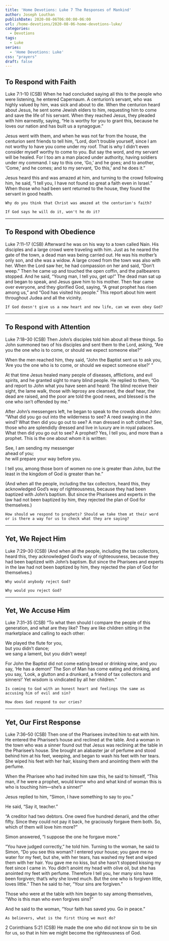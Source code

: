 ```yaml
---
title: 'Home Devotions: Luke 7 The Responses of Mankind'
author: Joseph Louthan
publishDate: 2020-08-06T06:00:00-06:00
url: /home-devotions/2020-08-06-home-devotions-luke/
categories:
  - Devotions
tags:
  - Luke
series:
  - 'Home Devotions: Luke'
css: "prayers"
draft: false
---
```


## To Respond with Faith

Luke 7:1–10 (CSB) When he had concluded saying all this to the people who were listening, he entered Capernaum. A centurion’s servant, who was highly valued by him, was sick and about to die. When the centurion heard about Jesus, he sent some Jewish elders to him, requesting him to come and save the life of his servant. When they reached Jesus, they pleaded with him earnestly, saying, “He is worthy for you to grant this, because he loves our nation and has built us a synagogue.”

Jesus went with them, and when he was not far from the house, the centurion sent friends to tell him, “Lord, don’t trouble yourself, since I am not worthy to have you come under my roof. That is why I didn’t even consider myself worthy to come to you. But say the word, and my servant will be healed. For I too am a man placed under authority, having soldiers under my command. I say to this one, ‘Go,’ and he goes; and to another, ‘Come,’ and he comes; and to my servant, ‘Do this,’ and he does it.”

Jesus heard this and was amazed at him, and turning to the crowd following him, he said, “I tell you, I have not found so great a faith even in Israel.” When those who had been sent returned to the house, they found the servant in good health.

```text
Why do you think that Christ was amazed at the centurion's faith?

If God says he will do it, won't he do it?
```

------

## To Respond with Obedience

Luke 7:11–17 (CSB) Afterward he was on his way to a town called Nain. His disciples and a large crowd were traveling with him.  Just as he neared the gate of the town, a dead man was being carried out. He was his mother’s only son, and she was a widow. A large crowd from the town was also with her.  When the Lord saw her, he had compassion on her and said, “Don’t weep.”  Then he came up and touched the open coffin, and the pallbearers stopped. And he said, “Young man, I tell you, get up!”  The dead man sat up and began to speak, and Jesus gave him to his mother.  Then fear came over everyone, and they glorified God, saying, “A great prophet has risen among us,” and “God has visited his people.”  This report about him went throughout Judea and all the vicinity.

```text
If God doesn't give us a new heart and new life, can we even obey God?
```

------

## To Respond with Attention

Luke 7:18–30 (CSB) Then John’s disciples told him about all these things. So John summoned two of his disciples  and sent them to the Lord, asking, “Are you the one who is to come, or should we expect someone else?”

When the men reached him, they said, “John the Baptist sent us to ask you, ‘Are you the one who is to come, or should we expect someone else?’ ”

At that time Jesus healed many people of diseases, afflictions, and evil spirits, and he granted sight to many blind people.  He replied to them, “Go and report to John what you have seen and heard: The blind receive their sight, the lame walk, those with leprosy are cleansed, the deaf hear, the dead are raised, and the poor are told the good news,  and blessed is the one who isn’t offended by me.”

After John’s messengers left, he began to speak to the crowds about John: “What did you go out into the wilderness to see? A reed swaying in the wind?  What then did you go out to see? A man dressed in soft clothes? See, those who are splendidly dressed and live in luxury are in royal palaces.  What then did you go out to see? A prophet? Yes, I tell you, and more than a prophet.  This is the one about whom it is written:

See, I am sending my messenger  
ahead of you;  
he will prepare your way before you.

I tell you, among those born of women no one is greater than John, but the least in the kingdom of God is greater than he.”

(And when all the people, including the tax collectors, heard this, they acknowledged God’s way of righteousness, because they had been baptized with John’s baptism.  But since the Pharisees and experts in the law had not been baptized by him, they rejected the plan of God for themselves.)

```text
How should we respond to prophets? Should we take them at their word or is there a way for us to check what they are saying?
```

------

## Yet, We Reject Him

Luke 7:29–30 (CSB) (And when all the people, including the tax collectors, heard this, they acknowledged God’s way of righteousness, because they had been baptized with John’s baptism.  But since the Pharisees and experts in the law had not been baptized by him, they rejected the plan of God for themselves.)

```text
Why would anybody reject God?

Why would you reject God?
```

------

## Yet, We Accuse Him

Luke 7:31–35 (CSB) “To what then should I compare the people of this generation, and what are they like?  They are like children sitting in the marketplace and calling to each other:

We played the flute for you,  
but you didn’t dance;  
we sang a lament,
but you didn’t weep!

For John the Baptist did not come eating bread or drinking wine, and you say, ‘He has a demon!’  The Son of Man has come eating and drinking, and you say, ‘Look, a glutton and a drunkard, a friend of tax collectors and sinners!’  Yet wisdom is vindicated by all her children.”

```text
Is coming to God with an honest heart and feelings the same as accusing him of evil and sin?

How does God respond to our cries?
```

------

## Yet, Our First Response

Luke 7:36–50 (CSB) Then one of the Pharisees invited him to eat with him. He entered the Pharisee’s house and reclined at the table.  And a woman in the town who was a sinner found out that Jesus was reclining at the table in the Pharisee’s house. She brought an alabaster jar of perfume  and stood behind him at his feet, weeping, and began to wash his feet with her tears. She wiped his feet with her hair, kissing them and anointing them with the perfume.

When the Pharisee who had invited him saw this, he said to himself, “This man, if he were a prophet, would know who and what kind of woman this is who is touching him—she’s a sinner!”

Jesus replied to him, “Simon, I have something to say to you.”

He said, “Say it, teacher.”

“A creditor had two debtors. One owed five hundred denarii, and the other fifty.  Since they could not pay it back, he graciously forgave them both. So, which of them will love him more?”

Simon answered, “I suppose the one he forgave more.”

“You have judged correctly,” he told him.  Turning to the woman, he said to Simon, “Do you see this woman? I entered your house; you gave me no water for my feet, but she, with her tears, has washed my feet and wiped them with her hair.  You gave me no kiss, but she hasn’t stopped kissing my feet since I came in.  You didn’t anoint my head with olive oil, but she has anointed my feet with perfume.  Therefore I tell you, her many sins have been forgiven; that’s why she loved much. But the one who is forgiven little, loves little.”  Then he said to her, “Your sins are forgiven.”

Those who were at the table with him began to say among themselves, “Who is this man who even forgives sins?”

And he said to the woman, “Your faith has saved you. Go in peace.”

```text
As believers, what is the first thing we must do?
```

2 Corinthians 5:21 (CSB)  He made the one who did not know sin to be sin for us, so that in him we might become the righteousness of God.

